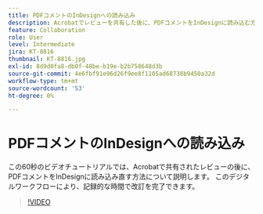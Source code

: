 ```yaml
---
title: PDFコメントのInDesignへの読み込み
description: Acrobatでレビューを共有した後に、PDFコメントをInDesignに読み込む方法について説明します
feature: Collaboration
role: User
level: Intermediate
jira: KT-8816
thumbnail: KT-8816.jpg
exl-id: 8d9d0fa8-db0f-48be-b19e-b2b758648d3b
source-git-commit: 4e6fbf91e96d26f9ee8f1105ad68738b9450a32d
workflow-type: tm+mt
source-wordcount: '53'
ht-degree: 0%

---
```


# PDFコメントのInDesignへの読み込み

この60秒のビデオチュートリアルでは、Acrobatで共有されたレビューの後に、PDFコメントをInDesignに読み込み直す方法について説明します。 このデジタルワークフローにより、記録的な時間で改訂を完了できます。

>[!VIDEO](https://video.tv.adobe.com/v/3409454?quality=12&learn=on&hidetitle=true&captions=jpn)
